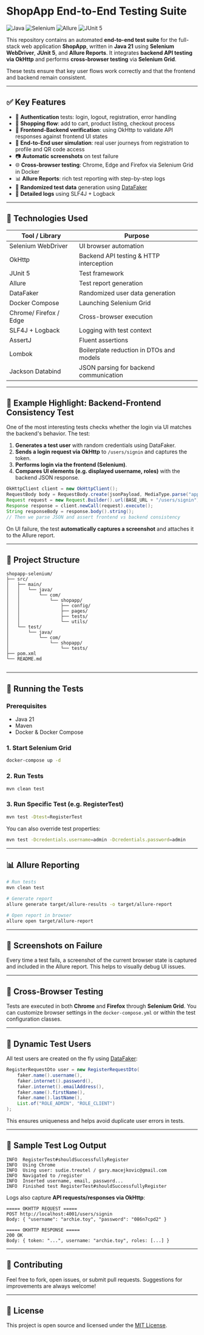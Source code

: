 # ShopApp End-to-End Testing Suite

![Java](https://img.shields.io/badge/Java-21-blue)
![Selenium](https://img.shields.io/badge/Selenium-4.30.0-brightgreen)
![Allure](https://img.shields.io/badge/Allure-2.20.1-purple)
![JUnit 5](https://img.shields.io/badge/JUnit_5-5.9.3-red)

This repository contains an automated **end-to-end test suite** for the full-stack web application **ShopApp**, written in **Java 21** using **Selenium WebDriver**, **JUnit 5**, and **Allure Reports**. It integrates **backend API testing via OkHttp** and performs **cross-browser testing** via **Selenium Grid**.

These tests ensure that key user flows work correctly and that the frontend and backend remain consistent.

---

## ✅ Key Features

- 🔐 **Authentication** tests: login, logout, registration, error handling  
- 🛒 **Shopping flow**: add to cart, product listing, checkout process  
- 🔁 **Frontend-Backend verification**: using OkHttp to validate API responses against frontend UI states  
- 🧪 **End-to-End user simulation**: real user journeys from registration to profile and QR code access  
- 📷 **Automatic screenshots** on test failure  
- 🌐 **Cross-browser testing**: Chrome, Edge and Firefox via Selenium Grid in Docker  
- 📊 **Allure Reports**: rich test reporting with step-by-step logs  
- 🔀 **Randomized test data** generation using [DataFaker](https://github.com/datafaker-net/datafaker)  
- 🔎 **Detailed logs** using SLF4J + Logback  

---

## 🚀 Technologies Used

| Tool / Library        | Purpose                                      |
|-----------------------|----------------------------------------------|
| Selenium WebDriver    | UI browser automation                        |
| OkHttp                | Backend API testing & HTTP interception      |
| JUnit 5               | Test framework                               |
| Allure                | Test report generation                       |
| DataFaker             | Randomized user data generation              |
| Docker Compose        | Launching Selenium Grid                      |
| Chrome/ Firefox / Edge| Cross-browser execution                      |
| SLF4J + Logback       | Logging with test context                    |
| AssertJ               | Fluent assertions                            |
| Lombok                | Boilerplate reduction in DTOs and models     |
| Jackson Databind      | JSON parsing for backend communication       |

---

## 🧪 Example Highlight: Backend-Frontend Consistency Test

One of the most interesting tests checks whether the login via UI matches the backend's behavior. The test:

1. **Generates a test user** with random credentials using DataFaker.  
2. **Sends a login request via OkHttp** to `/users/signin` and captures the token.  
3. **Performs login via the frontend (Selenium)**.  
4. **Compares UI elements (e.g. displayed username, roles)** with the backend JSON response.  

```java
OkHttpClient client = new OkHttpClient();
RequestBody body = RequestBody.create(jsonPayload, MediaType.parse("application/json"));
Request request = new Request.Builder().url(BASE_URL + "/users/signin").post(body).build();
Response response = client.newCall(request).execute();
String responseBody = response.body().string();
// Then we parse JSON and assert frontend vs backend consistency
```

On UI failure, the test **automatically captures a screenshot** and attaches it to the Allure report.

---

## 📂 Project Structure

```
shopapp-selenium/
├── src/
│   ├── main/
│   │   └── java/
│   │       └── com/
│   │           └── shopapp/
│   │               ├── config/
│   │               ├── pages/
│   │               ├── tests/
│   │               └── utils/
│   └── test/
│       └── java/
│           └── com/
│               └── shopapp/
│                   └── tests/
├── pom.xml
└── README.md


```

---

## 🧰 Running the Tests

### Prerequisites

- Java 21  
- Maven  
- Docker & Docker Compose  

### 1. Start Selenium Grid

```bash
docker-compose up -d
```

### 2. Run Tests

```bash
mvn clean test
```

### 3. Run Specific Test (e.g. RegisterTest)

```bash
mvn test -Dtest=RegisterTest
```

You can also override test properties:

```bash
mvn test -Dcredentials.username=admin -Dcredentials.password=admin
```

---

## 📊 Allure Reporting

```bash
# Run tests
mvn clean test

# Generate report
allure generate target/allure-results -o target/allure-report

# Open report in browser
allure open target/allure-report
```

---

## 📸 Screenshots on Failure

Every time a test fails, a screenshot of the current browser state is captured and included in the Allure report. This helps to visually debug UI issues.

---

## 🔧 Cross-Browser Testing

Tests are executed in both **Chrome** and **Firefox** through **Selenium Grid**. You can customize browser settings in the `docker-compose.yml` or within the test configuration classes.

---

## 👤 Dynamic Test Users

All test users are created on the fly using [DataFaker](https://github.com/datafaker-net/datafaker):

```java
RegisterRequestDto user = new RegisterRequestDto(
    faker.name().username(),
    faker.internet().password(),
    faker.internet().emailAddress(),
    faker.name().firstName(),
    faker.name().lastName(),
    List.of("ROLE_ADMIN", "ROLE_CLIENT")
);
```

This ensures uniqueness and helps avoid duplicate user errors in tests.

---

## 🧠 Sample Test Log Output

```
INFO  RegisterTest#shouldSuccessfullyRegister
INFO  Using Chrome
INFO  Using user: sudie.treutel / gary.macejkovic@gmail.com
INFO  Navigated to /register
INFO  Inserted username, email, password...
INFO  Finished test RegisterTest#shouldSuccessfullyRegister
```

Logs also capture **API requests/responses via OkHttp**:

```
===== OKHTTP REQUEST =====
POST http://localhost:4001/users/signin
Body: { "username": "archie.toy", "password": "086n7cpd2" }

===== OKHTTP RESPONSE =====
200 OK
Body: { token: "...", username: "archie.toy", roles: [...] }
```

---

## 🤝 Contributing

Feel free to fork, open issues, or submit pull requests. Suggestions for improvements are always welcome!

---

## 📃 License

This project is open source and licensed under the [MIT License](LICENSE).

